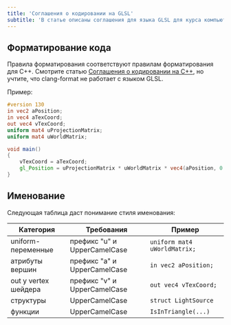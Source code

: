 ```yaml
---
title: 'Соглашения о кодировании на GLSL'
subtitle: 'В статье описаны соглашения для языка GLSL для курса компьютерной графики 2017 года'
---
```


## Форматирование кода

Правила форматирования соответствуют правилам форматирования для C++. Смотрите статью [Соглашения о кодировании на C++](cxx_style), но учтите, что clang-format не работает с языком GLSL.

Пример:

```glsl
#version 130
in vec2 aPosition;
in vec4 aTexCoord;
out vec4 vTexCoord;
uniform mat4 uProjectionMatrix;
uniform mat4 uWorldMatrix;

void main()
{
    vTexCoord = aTexCoord;
    gl_Position = uProjectionMatrix * uWorldMatrix * vec4(aPosition, 0.0, 1.0);
}
```

## Именование

Следующая таблица даст понимание стиля именования:

| Категория            | Требования                   | Пример                       |
|----------------------|------------------------------|------------------------------|
| uniform-переменные   | префикс "u" и UpperCamelCase | `uniform mat4 uWorldMatrix;` |
| атрибуты вершин      | префикс "a" и UpperCamelCase | `in vec2 aPosition;`         |
| out у vertex шейдера | префикс "v" и UpperCamelCase | `out vec4 vTexCoord;`        |
| структуры            | UpperCamelCase               | `struct LightSource`         |
| функции              | UpperCamelCase               | `IsInTriangle(...)`          |
